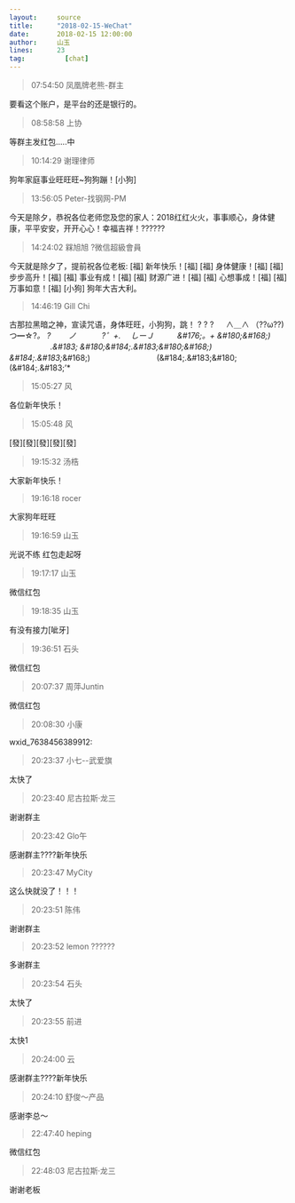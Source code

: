 ```yaml
---
layout:     source 
title:      "2018-02-15-WeChat"
date:       2018-02-15 12:00:00
author:     山玉
lines:      23 
tag:		  [chat]
---
```

> 07:54:50  凤凰牌老熊-群主  
   
要看这个账户，是平台的还是银行的。  
   
> 08:58:58  上协  
   
等群主发红包.....中  
   
> 10:14:29  谢理律师  
   
狗年家庭事业旺旺旺~狗狗蹦！[小狗]  
   
> 13:56:05  Peter-找钢网-PM  
   
今天是除夕，恭祝各位老师您及您的家人：2018红红火火，事事顺心，身体健康，平平安安，开开心心！幸福吉祥！??????  
   
> 14:24:02  槑旭旭 ?微信超級會員  
   
今天就是除夕了，提前祝各位老板:      [福]  新年快乐！[福]      [福]  身体健康！[福]      [福]  步步高升！[福]      [福]  事业有成！[福]      [福]  财源广进！[福]      [福]  心想事成！[福]      [福]  万事如意！[福] [小狗] 狗年大吉大利。  
   
> 14:46:19  Gill Chi  
   
古那拉黑暗之神，宣读咒语，身体旺旺，小狗狗，跳！ ? ? ? 　 ∧＿∧  （??ω??)つ━☆?*。   ?　　 ノ 　　　?゜+. 　しーＪ　　　&amp;#176;。+ *&amp;#180;&amp;#168;) 　　　       　　.&amp;#183; &amp;#180;&amp;#184;.&amp;#183;*&amp;#180;&amp;#168;) &amp;#184;.&amp;#183;*&amp;#168;) 　　　　　　　     　(&amp;#184;.&amp;#183;&amp;#180; (&amp;#184;.&amp;#183;’*   
   
> 15:05:27  风  
   
各位新年快乐！  
   
> 15:05:48  风  
   
[發][發][發][發][發]  
   
> 19:15:32  汤梏  
   
大家新年快乐！  
   
> 19:16:18  rocer  
   
大家狗年旺旺  
   
> 19:16:59  山玉  
   
光说不练 红包走起呀  
   
> 19:17:17  山玉  
   
微信红包  
   
> 19:18:35  山玉  
   
有没有接力[呲牙]  
   
> 19:36:51  石头  
   
微信红包  
   
> 20:07:37  周萍Juntin  
   
微信红包  
   
> 20:08:30  小康  
   
wxid_7638456389912:  
   
> 20:23:37  小七--武爱旗  
   
太快了  
   
> 20:23:40  尼古拉斯·龙三  
   
谢谢群主  
   
> 20:23:42  Glo午  
   
感谢群主????新年快乐  
   
> 20:23:47  MyCity  
   
这么快就没了！！！  
   
> 20:23:51  陈伟  
   
谢谢群主  
   
> 20:23:52  lemon ??????  
   
多谢群主  
   
> 20:23:54  石头  
   
太快了  
   
> 20:23:55  前进  
   
太快1  
   
> 20:24:00  云  
   
感谢群主????新年快乐  
   
> 20:24:10  舒俊～产品  
   
感谢李总～  
   
> 22:47:40  heping  
   
微信红包  
   
> 22:48:03  尼古拉斯·龙三  
   
谢谢老板  
   

